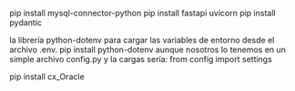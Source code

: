 pip install mysql-connector-python 
pip install fastapi uvicorn
pip install pydantic

la librería python-dotenv para cargar las variables de entorno desde el archivo .env.
    pip install python-dotenv     aunque nosotros lo tenemos en un simple archivo config.py
y la cargas sería:
    from config import settings


pip install cx_Oracle

